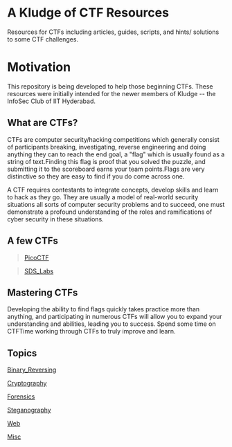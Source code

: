 ﻿# A Kludge of CTF Resources
Resources for CTFs including articles, guides, scripts, and hints/ solutions to some CTF challenges.

# Motivation
This repository is being developed to help those beginning CTFs. These resources were initially intended for the newer members of Kludge -- the InfoSec Club of IIT Hyderabad.

## What are CTFs?
CTFs are computer security/hacking competitions which generally consist of participants breaking, investigating, reverse engineering and doing anything they can to reach the end goal, a "flag" which is usually found as a string of text.Finding this flag is proof that you solved the puzzle, and submitting it to the scoreboard earns your team points.Flags are very distinctive so they are easy to find if you do come across one.

A CTF requires contestants to integrate concepts, develop skills and learn to hack as they go. They are usually a model of real-world security situations all sorts of computer security problems and to succeed, one must demonstrate a profound understanding of the roles and ramifications of cyber security in these situations. 


## A few CTFs 
> [PicoCTF](https://picoctf.com/)

> [SDS_Labs](https://backdoor.sdslabs.co/)

## Mastering CTFs
Developing the ability to find flags quickly takes practice more than anything, and participating in numerous CTFs will allow you to expand your understanding and abilities, leading you to success. Spend some time on CTFTime working through CTFs to truly improve and learn.

## Topics
[Binary_Reversing](TypesOfCTFs/Binary_Reversing/)

[Cryptography](TypesOfCTFs/Cryptography/)

[Forensics](TypesOfCTFs/Forensics/)

[Steganography](TypesOfCTFs/Steganography/)

[Web](TypesOfCTFs/Web/)

[Misc](TypesOfCTFs/Misc/)
